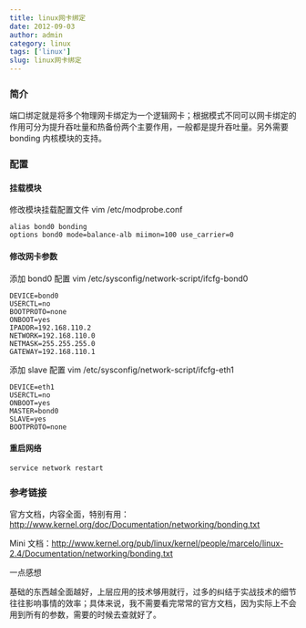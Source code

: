 ```yaml
---
title: linux网卡绑定
date: 2012-09-03
author: admin
category: linux
tags: ['linux']
slug: linux网卡绑定
---
```


### 简介

端口绑定就是将多个物理网卡绑定为一个逻辑网卡；根据模式不同可以网卡绑定的作用可分为提升吞吐量和热备份两个主要作用，一般都是提升吞吐量。另外需要 bonding 内核模块的支持。

### 配置

#### 挂载模块

修改模块挂载配置文件 vim /etc/modprobe.conf

    alias bond0 bonding
    options bond0 mode=balance-alb miimon=100 use_carrier=0

#### 修改网卡参数

添加 bond0 配置 vim /etc/sysconfig/network-script/ifcfg-bond0

    DEVICE=bond0
    USERCTL=no
    BOOTPROTO=none
    ONBOOT=yes
    IPADDR=192.168.110.2
    NETWORK=192.168.110.0
    NETMASK=255.255.255.0
    GATEWAY=192.168.110.1

添加 slave 配置 vim /etc/sysconfig/network-script/ifcfg-eth1

    DEVICE=eth1
    USERCTL=no
    ONBOOT=yes
    MASTER=bond0
    SLAVE=yes
    BOOTPROTO=none

#### 重启网络

    service network restart

### 参考链接

官方文档，内容全面，特别有用：<http://www.kernel.org/doc/Documentation/networking/bonding.txt>

Mini 文档：<http://www.kernel.org/pub/linux/kernel/people/marcelo/linux-2.4/Documentation/networking/bonding.txt>

一点感想

基础的东西越全面越好，上层应用的技术够用就行，过多的纠结于实战技术的细节往往影响事情的效率；具体来说，我不需要看完常常的官方文档，因为实际上不会用到所有的参数，需要的时候去查就好了。
